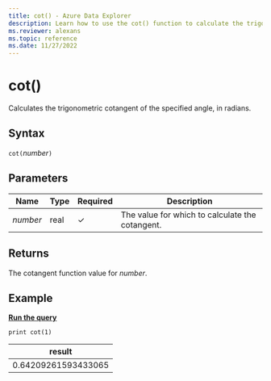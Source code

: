 ```yaml
---
title: cot() - Azure Data Explorer
description: Learn how to use the cot() function to calculate the trigonometric cotangent of the specified angle in radians.
ms.reviewer: alexans
ms.topic: reference
ms.date: 11/27/2022
---
```

# cot()

Calculates the trigonometric cotangent of the specified angle, in radians.

## Syntax

`cot(`*number*`)`

## Parameters

| Name | Type | Required | Description |
|--|--|--|--|
| *number* | real | &check; | The value for which to calculate the cotangent. |

## Returns

The cotangent function value for *number*.

## Example

[**Run the query**](https://dataexplorer.azure.com/clusters/help/databases/Samples?query=H4sIAAAAAAAAAysoyswrUUjOL9Ew1AQA9l3LZAwAAAA=)

```kusto
print cot(1)
```

|result|
|--|
|0.64209261593433065|
